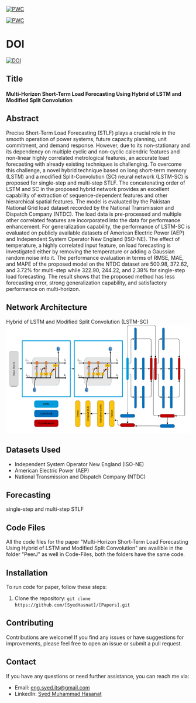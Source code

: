 [![PWC](https://img.shields.io/endpoint.svg?url=https://paperswithcode.com/badge/multi-horizon-short-term-load-forecasting/univariate-time-series-forecasting-on-aep)](https://paperswithcode.com/sota/univariate-time-series-forecasting-on-aep?p=multi-horizon-short-term-load-forecasting)

[![PWC](https://img.shields.io/endpoint.svg?url=https://paperswithcode.com/badge/multi-horizon-short-term-load-forecasting/multivariate-time-series-forecasting-on-aep)](https://paperswithcode.com/sota/multivariate-time-series-forecasting-on-aep?p=multi-horizon-short-term-load-forecasting)

# DOI
[![DOI](https://zenodo.org/badge/643206708.svg)](https://zenodo.org/badge/latestdoi/643206708) 

## Title
#### Multi-Horizon Short-Term Load Forecasting Using Hybrid of LSTM and Modified Split Convolution
## Abstract
Precise Short-Term Load Forecasting (STLF) plays a crucial role in the smooth operation of power systems, future capacity planning, unit commitment, and demand response. However, due to its non-stationary and its dependency on multiple cyclic and non-cyclic calendric features and non-linear highly correlated metrological features, an accurate load forecasting with already existing techniques is challenging. To overcome this challenge, a novel hybrid technique based on long short-term memory (LSTM) and a modified Split-Convolution (SC) neural network (LSTM-SC) is proposed for single-step and multi-step STLF. The concatenating order of LSTM and SC in the proposed hybrid network provides an excellent capability of extraction of sequence-dependent features and other hierarchical spatial features. The model is evaluated by the Pakistan National Grid load dataset recorded by the National Transmission and Dispatch Company (NTDC). The load data is pre-processed and multiple other correlated features are incorporated into the data for performance enhancement. For generalization capability, the performance of LSTM-SC is evaluated on publicly available datasets of American Electric Power (AEP) and Independent System Operator New England (ISO-NE). The effect of temperature, a highly correlated input feature, on load forecasting is investigated either by removing the temperature or adding a Gaussian random noise into it. The performance evaluation in terms of RMSE, MAE, and MAPE of the proposed model on the NTDC dataset are 500.98, 372.62, and 3.72\% for multi-step while 322.90, 244.22, and 2.38\% for single-step load forecasting. The result shows that the proposed method has less forecasting error, strong generalization capability, and satisfactory performance on multi-horizon.
## Network Architecture
Hybrid of LSTM and Modified Split Convolution (LSTM-SC)
![alt text](https://github.com/SyedHasnat/Papers/blob/main/Figure%205%20complete_model.png)
## Datasets Used
- Independent System Operator New England (ISO-NE)
- American Electric Power (AEP)
- National Transmission and Dispatch Company (NTDC)
## Forecasting
single-step and multi-step STLF
## Code Files
All the code files for the paper "Multi-Horizon Short-Term Load Forecasting Using Hybrid of LSTM and Modified Split Convolution" are availible in the folder "PeerJ" as well in Code-Files, both the folders have the same code.
## Installation
To run code for paper, follow these steps:

1. Clone the repository: `git clone https://github.com/[SyedHasnat]/[Papers].git`
## Contributing
Contributions are welcome! If you find any issues or have suggestions for improvements, please feel free to open an issue or submit a pull request.
## Contact
If you have any questions or need further assistance, you can reach me via:

- Email: [eng.syed.its@gmail.com](mailto:eng.syed.its@gmail.com)
- LinkedIn: [Syed Muhammad Hasanat](https://www.linkedin.com/in/syed-muhammad-hasanat-a56562204/)



